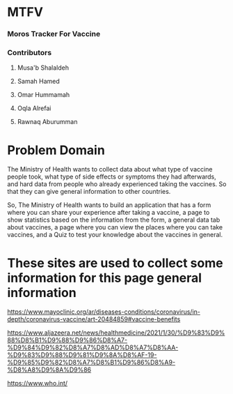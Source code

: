 # MTFV
### Moros Tracker For Vaccine


### Contributors 

1. Musa'b Shalaldeh

2. Samah Hamed

3. Omar Hummamah

4. Oqla Alrefai

5. Rawnaq Aburumman



# Problem Domain

The Ministry of Health wants to collect data about what type of vaccine people took, what type of side effects or symptoms they had afterwards, and hard data from people who already experienced taking the vaccines. So that they can give general information to other countries.

So, The Ministry of Health wants to build an application that has a form where you can share your experience after taking a vaccine, a page to show statistics based on the information from the form, a general data tab about vaccines, a page where you can view the places where you can take vaccines, and a Quiz to test your knowledge about the vaccines in general.


# These sites are used to collect some information for this page general information 
 
 https://www.mayoclinic.org/ar/diseases-conditions/coronavirus/in-depth/coronavirus-vaccine/art-20484859#vaccine-benefits

https://www.aljazeera.net/news/healthmedicine/2021/1/30/%D9%83%D9%88%D8%B1%D9%88%D9%86%D8%A7-%D9%84%D9%82%D8%A7%D8%AD%D8%A7%D8%AA-%D9%83%D9%88%D9%81%D9%8A%D8%AF-19-%D9%85%D9%82%D8%A7%D8%B1%D9%86%D8%A9-%D8%A8%D9%8A%D9%86

https://www.who.int/
